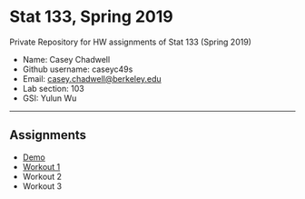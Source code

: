 # Stat 133, Spring 2019

Private Repository for HW assignments of Stat 133 (Spring 2019)

- Name: Casey Chadwell
- Github username: caseyc49s
- Email: casey.chadwell@berkeley.edu
- Lab section: 103
- GSI: Yulun Wu

-----

## Assignments

- [Demo](demo)
- [Workout 1](workout1)
- Workout 2
- Workout 3


